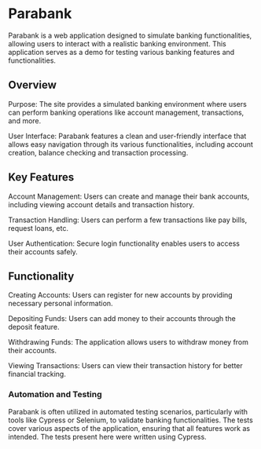 # Parabank

Parabank is a web application designed to simulate banking functionalities, allowing users to interact with a realistic banking environment. This application serves as a demo for testing various banking features and functionalities.

## Overview

Purpose: The site provides a simulated banking environment where users can perform banking operations like account management, transactions, and more.

User Interface: Parabank features a clean and user-friendly interface that allows easy navigation through its various functionalities, including account creation, balance checking and transaction processing.

## Key Features

Account Management: Users can create and manage their bank accounts, including viewing account details and transaction history.

Transaction Handling: Users can perform a few transactions like pay bills, request loans, etc. 

User Authentication: Secure login functionality enables users to access their accounts safely.

## Functionality

Creating Accounts: Users can register for new accounts by providing necessary personal information.

Depositing Funds: Users can add money to their accounts through the deposit feature.

Withdrawing Funds: The application allows users to withdraw money from their accounts.

Viewing Transactions: Users can view their transaction history for better financial tracking.


### Automation and Testing

Parabank is often utilized in automated testing scenarios, particularly with tools like Cypress or Selenium, to validate banking functionalities. The tests cover various aspects of the application, ensuring that all features work as intended. The tests present here were written using Cypress. 



